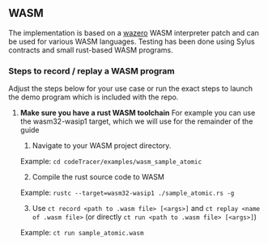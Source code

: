 ## WASM

The implementation is based on a [wazero]() WASM interpreter patch and can be used for various WASM languages.
Testing has been done using Sylus contracts and small rust-based WASM programs.

### Steps to record / replay a WASM program

Adjust the steps below for your use case or run the exact steps to launch the demo program which is included with the repo.

1. **Make sure you have a rust WASM toolchain** For example you can use the wasm32-wasip1 target, which we will use for the remainder of the guide

   1. Navigate to your WASM project directory.

   Example: ```cd codeTracer/examples/wasm_sample_atomic```
   
   2. Compile the rust source code to WASM

   Example: ```rustc --target=wasm32-wasip1 ./sample_atomic.rs -g```

   3. Use ```ct record <path to .wasm file> [<args>]``` and ```ct replay <name of .wasm file>``` (or directly ```ct run <path to .wasm file> [<args>]```)

   Example: ```ct run sample_atomic.wasm ```